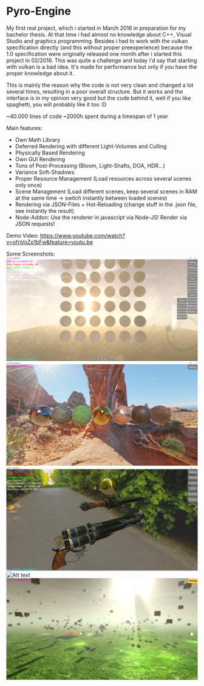 # Pyro-Engine

My first real project, which i started in March 2016 in preparation for my bachelor thesis. 
At that time i had almost no knowledge about C++, Visual Studio and graphics programming. 
Besides i had to work with the vulkan specification directly (and this without proper preexperience) because the 1.0 specification were originally released one month after i started this project in 02/2016. This was quite a challenge and today i'd say that starting with vulkan is a bad idea. It's made for performance but only if you have the proper knowledge about it.

This is mainly the reason why the code is not very clean and changed a lot several times, resulting in a poor overall
structure. But it works and the interface is in my opinion very good but the code behind it, well if you like spaghetti, you will probably like it too :D

~40.000 lines of code
~2000h spent during a timespan of 1 year

Main features:
 - Own Math Library
 - Deferred Rendering with different Light-Volumes and Culling
 - Physically Based Rendering
 - Own GUI Rendering
 - Tons of Post-Processing (Bloom, Light-Shafts, DOA, HDR...)
 - Variance Soft-Shadows
 - Proper Resource Management (Load resources across several scenes only once)
 - Scene Management (Load different scenes, keep several scenes in RAM at the same time -> switch instantly between loaded scenes)
 - Rendering via JSON-Files + Hot-Reloading (change stuff in the .json file, see instantly the result)
 - Node-Addon: Use the renderer in javascript via Node-JS! Render via JSON requests!

Demo Video:
https://www.youtube.com/watch?v=ofnVoZo1bFw&feature=youtu.be

Some Screenshots:
![Alt text](/screens/light_shafts.png?raw=true "")
![Alt text](/screens/pbr_materials.png?raw=true "")
![Alt text](/screens/pbr.png?raw=true "")
![Alt text](/screens/sponza.png?raw=true "")
![Alt text](/screens/Box-Spawn.jpg?raw=true "")
